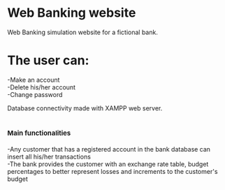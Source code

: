 # Web Banking website

Web Banking simulation website for a fictional bank.

# The user can:<br>
  -Make an account<br>
  -Delete his/her account<br>
  -Change password
  
Database connectivity made with XAMPP web server.

# <b style="font-size: 15px;"> Main functionalities </b><br>
  -Any customer that has a registered account in the bank database can insert all his/her transactions<br>
  -The bank provides the customer with an exchange rate table, budget percentages to better represent losses and increments to the customer's budget


